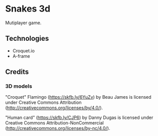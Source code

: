# Snakes 3d

Mutiplayer game.

## Technologies

- Croquet.io
- A-frame

## Credits

### 3D models

"Croquet" Flamingo (https://skfb.ly/6YuZv) by Beau James is licensed under Creative Commons Attribution (http://creativecommons.org/licenses/by/4.0/).

"Human card" (https://skfb.ly/CJP6) by Danny Dugas is licensed under Creative Commons Attribution-NonCommercial (http://creativecommons.org/licenses/by-nc/4.0/).
